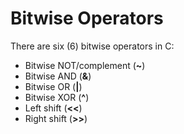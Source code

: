 # Bitwise Operators
There are six (6) bitwise operators in C:
- Bitwise NOT/complement (**~**)
- Bitwise AND (**&**)
- Bitwise OR (**|**)
- Bitwise XOR (**^**)
- Left shift (**<<**) 
- Right shift (**>>**)
